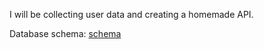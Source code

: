 I will be collecting user data and creating a homemade API. 

Database schema: [schema](https://drawsql.app/teams/haters/diagrams/haters)